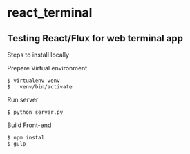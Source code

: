 # react_terminal
Testing React/Flux for web terminal app
------------

Steps to install locally


Prepare Virtual environment

	$ virtualenv venv
	$ . venv/bin/activate

Run server

	$ python server.py

Build Front-end

	$ npm instal
	$ gulp
	


